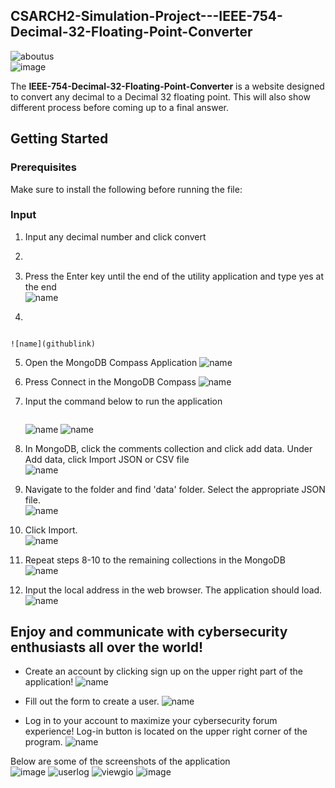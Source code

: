 <!-- ABOUT THE PROJECT -->
## CSARCH2-Simulation-Project---IEEE-754-Decimal-32-Floating-Point-Converter

![aboutus](https://github.com/ramdelcastillo/CCAPDEV-Phase-3/assets/91410042/20c7d780-b25c-4287-9929-1a53b5178770)<br>
![image](https://github.com/ramdelcastillo/CCAPDEV-Phase-3/assets/91410042/2768588c-e55f-4f3a-844d-a9e199058bac)

The **IEEE-754-Decimal-32-Floating-Point-Converter** is a website designed to convert any decimal to a Decimal 32 floating point. This will also show different process before coming up to a final answer.


<!-- GETTING STARTED -->
## Getting Started


### Prerequisites
Make sure to install the following before running the file:


### Input

1. Input any decimal number and click convert
2. 
   ```sh
  
   ```
3. Press the Enter key until the end of the utility application and type yes at the end <br>
  ![name](githublink)
  
4. 

   ```sh
   
   ```

    ![name](githublink)

5. Open the MongoDB Compass Application
  ![name](githublink)

6. Press Connect in the MongoDB Compass
  ![name](githublink)

7. Input the command below to run the application
    ```sh
    
    ```
    ![name](githublink)
    ![name](githublink)

8. In MongoDB, click the comments collection and click add data. Under Add data, click Import JSON or CSV file<br>
  ![name](githublink)

9. Navigate to the folder and find 'data' folder. Select the appropriate JSON file.<br>
  ![name](githublink)

10. Click Import.<br>
  ![name](githublink)
11. Repeat steps 8-10 to the remaining collections in the MongoDB<br>
  ![name](githublink)

12. Input the local address in the web browser. The application should load.<br>
 ![name](githublink)

## Enjoy and communicate with cybersecurity enthusiasts all over the world!

* Create an account by clicking sign up on the upper right part of the application!
    ![name](githublink)
  
* Fill out the form to create a user.
    ![name](githublink)
    
* Log in to your account to maximize your cybersecurity forum experience! Log-in button is located on the upper right corner of the program.
    ![name](githublink)
    

Below are some of the screenshots of the application<br>
 ![image](https://github.com/ramdelcastillo/CCAPDEV-Phase-3/assets/91410042/2768588c-e55f-4f3a-844d-a9e199058bac)
 ![userlog](https://github.com/ramdelcastillo/CCAPDEV-Phase-3/assets/91410042/ee282a8c-7261-42d7-97bf-fc77874645f9)
 ![viewgio](https://github.com/ramdelcastillo/CCAPDEV-Phase-3/assets/91410042/42a5439d-1550-44e6-bd0f-b8062a77c313)
 ![image](https://github.com/ramdelcastillo/CCAPDEV-Phase-3/assets/91410042/0dc7221c-f0b3-4e0f-a47a-fe8d8999bf64)
